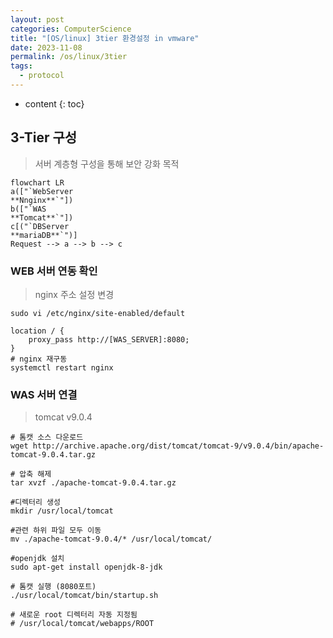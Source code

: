 ```yaml
---
layout: post
categories: ComputerScience
title: "[OS/linux] 3tier 환경설정 in vmware"
date: 2023-11-08
permalink: /os/linux/3tier
tags:
  - protocol
---
```

* content
{: toc}




##  3-Tier 구성
> 서버 계층형 구성을 통해 보안 강화 목적


```mermaid
flowchart LR
a(["`WebServer
**Nnginx**`"])
b(["`WAS
**Tomcat**`"])
c[("`DBServer
**mariaDB**`")]
Request --> a --> b --> c
```

### WEB 서버 연동 확인

> nginx 주소 설정 변경

```shell
sudo vi /etc/nginx/site-enabled/default

location / {
	proxy_pass http://[WAS_SERVER]:8080;
}
# nginx 재구동
systemctl restart nginx
```

### WAS 서버 연결

> tomcat v9.0.4

```shell
# 톰캣 소스 다운로드
wget http://archive.apache.org/dist/tomcat/tomcat-9/v9.0.4/bin/apache-tomcat-9.0.4.tar.gz

# 압축 해제
tar xvzf ./apache-tomcat-9.0.4.tar.gz

#디렉터리 생성
mkdir /usr/local/tomcat

#관련 하위 파일 모두 이동
mv ./apache-tomcat-9.0.4/* /usr/local/tomcat/

#openjdk 설치
sudo apt-get install openjdk-8-jdk

# 톰캣 실행 (8080포트)
./usr/local/tomcat/bin/startup.sh

# 새로운 root 디렉터리 자동 지정됨
# /usr/local/tomcat/webapps/ROOT
```
